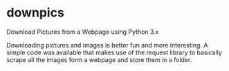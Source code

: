 # downpics
Download Pictures from a Webpage using Python 3.x

Downloading pictures and images is better fun and more interesting. A simple code was available that makes use of the request library to basically scrape all the images form a webpage and store them in a folder. 
